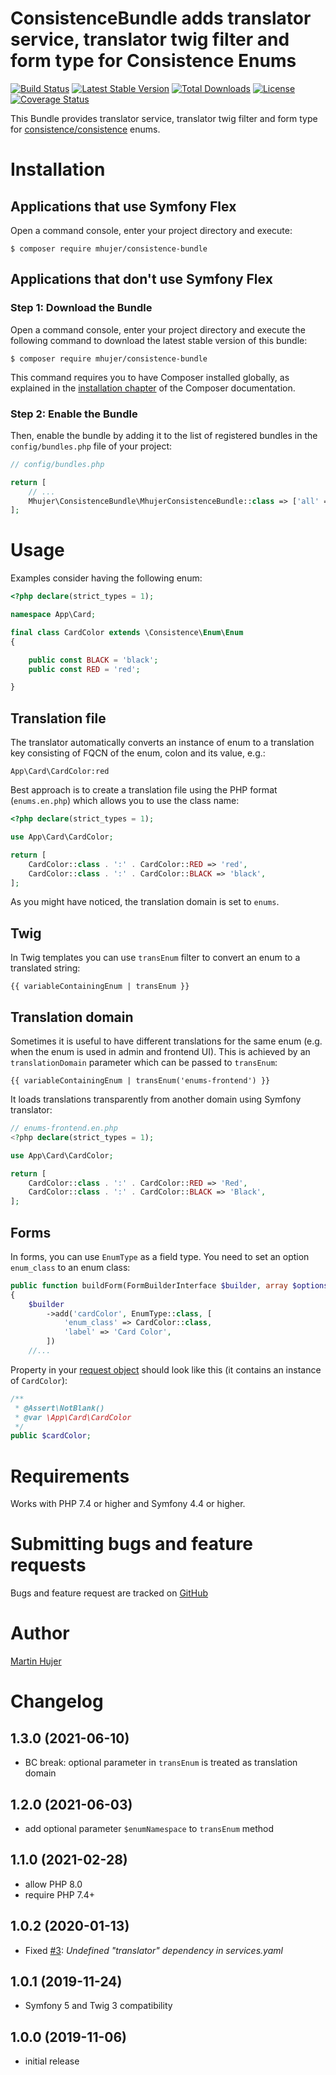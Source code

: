 # ConsistenceBundle adds translator service, translator twig filter and form type for Consistence Enums 
 
[![Build Status](https://travis-ci.org/mhujer/consistence-bundle.svg?branch=master)](https://travis-ci.org/mhujer/consistence-bundle)  [![Latest Stable Version](https://poser.pugx.org/mhujer/consistence-bundle/version.png)](https://packagist.org/packages/mhujer/consistence-bundle) [![Total Downloads](https://poser.pugx.org/mhujer/consistence-bundle/downloads.png)](https://packagist.org/packages/mhujer/consistence-bundle) [![License](https://poser.pugx.org/mhujer/consistence-bundle/license.svg)](https://packagist.org/packages/mhujer/consistence-bundle) [![Coverage Status](https://coveralls.io/repos/mhujer/consistence-bundle/badge.svg?branch=master)](https://coveralls.io/r/mhujer/consistence-bundle?branch=master)

This Bundle provides translator service, translator twig filter and form type for [consistence/consistence](https://github.com/consistence/consistence) enums.


# Installation

## Applications that use Symfony Flex

Open a command console, enter your project directory and execute:

```console
$ composer require mhujer/consistence-bundle
```

## Applications that don't use Symfony Flex

### Step 1: Download the Bundle

Open a command console, enter your project directory and execute the
following command to download the latest stable version of this bundle:

```console
$ composer require mhujer/consistence-bundle
```

This command requires you to have Composer installed globally, as explained
in the [installation chapter](https://getcomposer.org/doc/00-intro.md)
of the Composer documentation.

### Step 2: Enable the Bundle

Then, enable the bundle by adding it to the list of registered bundles
in the `config/bundles.php` file of your project:

```php
// config/bundles.php

return [
    // ...
    Mhujer\ConsistenceBundle\MhujerConsistenceBundle::class => ['all' => true],
];
```

# Usage

Examples consider having the following enum:

```php
<?php declare(strict_types = 1);

namespace App\Card;

final class CardColor extends \Consistence\Enum\Enum
{

    public const BLACK = 'black';
    public const RED = 'red';

}
```

## Translation file

The translator automatically converts an instance of enum to a translation key consisting of FQCN of the enum, colon and its value, e.g.:

```
App\Card\CardColor:red
```

Best approach is to create a translation file using the PHP format (`enums.en.php`) which allows you to use the class name:

```php
<?php declare(strict_types = 1);

use App\Card\CardColor;

return [
    CardColor::class . ':' . CardColor::RED => 'red',
    CardColor::class . ':' . CardColor::BLACK => 'black',
];

```

As you might have noticed, the translation domain is set to `enums`.

## Twig

In Twig templates you can use `transEnum` filter to convert an enum to a translated string:

```twig
{{ variableContainingEnum | transEnum }}
```

## Translation domain

Sometimes it is useful to have different translations for the same enum (e.g. when the enum is used in admin and frontend UI). This is achieved by an `translationDomain` parameter which can be passed to `transEnum`:

```twig
{{ variableContainingEnum | transEnum('enums-frontend') }}
```

It loads translations transparently from another domain using Symfony translator:


```php
// enums-frontend.en.php
<?php declare(strict_types = 1);

use App\Card\CardColor;

return [
    CardColor::class . ':' . CardColor::RED => 'Red',
    CardColor::class . ':' . CardColor::BLACK => 'Black',
];

```


## Forms

In forms, you can use `EnumType` as a field type. You need to set an option `enum_class` to an enum class:

```php
public function buildForm(FormBuilderInterface $builder, array $options)
{
    $builder
        ->add('cardColor', EnumType::class, [
            'enum_class' => CardColor::class,
            'label' => 'Card Color',
        ])
    //...
```

Property in your [request object](https://blog.martinhujer.cz/symfony-forms-with-request-objects/) should look like this (it contains an instance of `CardColor`):

```php
/**
 * @Assert\NotBlank()
 * @var \App\Card\CardColor
 */
public $cardColor;
```


# Requirements
Works with PHP 7.4 or higher and Symfony 4.4 or higher.


# Submitting bugs and feature requests
Bugs and feature request are tracked on [GitHub](https://github.com/mhujer/consistence-bundle/issues)


# Author
[Martin Hujer](https://www.martinhujer.cz) 


# Changelog

## 1.3.0 (2021-06-10)
- BC break: optional parameter in `transEnum` is treated as translation domain

## 1.2.0 (2021-06-03)
- add optional parameter `$enumNamespace` to `transEnum` method

## 1.1.0 (2021-02-28)
- allow PHP 8.0
- require PHP 7.4+

## 1.0.2 (2020-01-13)
- Fixed [#3](https://github.com/mhujer/consistence-bundle/issues/3): _Undefined "translator" dependency in services.yaml_ 

## 1.0.1 (2019-11-24)
- Symfony 5 and Twig 3 compatibility

## 1.0.0 (2019-11-06)
- initial release
